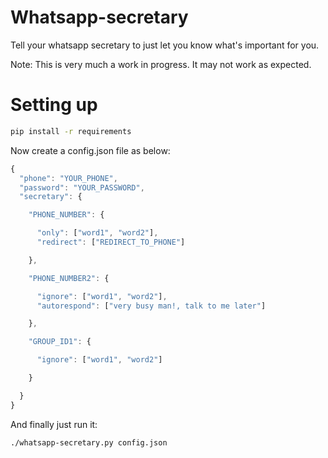 # Whatsapp-secretary

Tell your whatsapp secretary to just let you know what's important for you.

Note: This is very much a work in progress. It may not work as expected.

# Setting up

```bash
pip install -r requirements
```

Now create a config.json file as below:

```js
{
  "phone": "YOUR_PHONE",
  "password": "YOUR_PASSWORD",
  "secretary": {

    "PHONE_NUMBER": {

      "only": ["word1", "word2"],
      "redirect": ["REDIRECT_TO_PHONE"]

    },

    "PHONE_NUMBER2": {

      "ignore": ["word1", "word2"],
      "autorespond": ["very busy man!, talk to me later"]

    },

    "GROUP_ID1": {

      "ignore": ["word1", "word2"]

    }

  }
}
```

And finally just run it:

```bash
./whatsapp-secretary.py config.json
```
